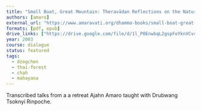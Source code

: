 ```yaml
---
title: "Small Boat, Great Mountain: Theravādan Reflections on the Natural Great Perfection"
authors: [amaro]
external_url: "https://www.amaravati.org/dhamma-books/small-boat-great-mountain/"
formats: [pdf, epub]
drive_links: ["https://drive.google.com/file/d/1l_P0EnwbqL2gspFoYknVCvcON3_gGVrg/view?usp=drivesdk", "https://drive.google.com/file/d/1042MdDFDvhRICfw5dxYHh5NoaH9CRZIY/view?usp=drivesdk"]
year: 2003
course: dialogue
status: featured
tags:
  - dzogchen
  - thai-forest
  - chah
  - mahayana
---
```


Transcribed talks from a a retreat Ajahn Amaro taught with Drubwang Tsoknyi Rinpoche.
